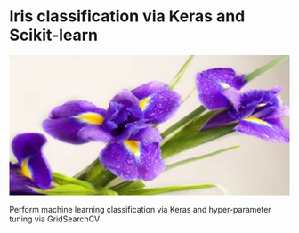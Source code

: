 # Iris classification via Keras and Scikit-learn

![Pictures](Pictures/iris.png)

Perform machine learning classification via Keras and hyper-parameter tuning via GridSearchCV
